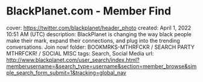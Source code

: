 # BlackPlanet.com - Member Find

cover: https://twitter.com/blackplanet/header_photo
created: April 1, 2022 10:51 AM (UTC)
description: BlackPlanet is changing the way black people make their mark, expand their connections, and plug into the trending conversations.  Join now!
folder: BOOKMRKS-MTHRFCKR / SEARCH PARTY MTHRFCKR! / SOCIAL MISC
tags: Search, Social Media
url: http://www.blackplanet.com/user_search/index.html?memberusername=&search_type=username&section=member_browse&simple_search_form_submit=1&tracking=global_nav